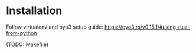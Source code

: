 # Installation

Follow virtualenv and pyo3 setup guide: https://pyo3.rs/v0.15.1/#using-rust-from-python

(TODO: Makefile)

